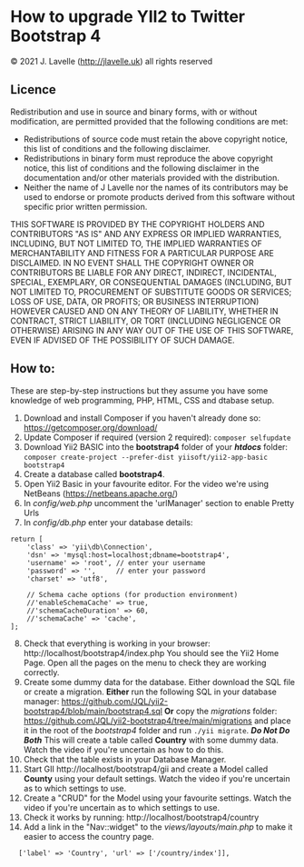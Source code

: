 # How to upgrade YII2 to Twitter Bootstrap 4

© 2021 J. Lavelle (http://jlavelle.uk) all rights reserved

## Licence
Redistribution and use in source and binary forms, with or without modification, are permitted provided that the following conditions are met:

 * Redistributions of source code must retain the above copyright notice, this list of conditions and the following disclaimer.
 * Redistributions in binary form must reproduce the above copyright notice, this list of conditions and the following disclaimer in the documentation and/or other materials provided with the distribution.
 * Neither the name of J Lavelle nor the names of its contributors may be used to endorse or promote products derived from this software without specific prior written permission.

THIS SOFTWARE IS PROVIDED BY THE COPYRIGHT HOLDERS AND CONTRIBUTORS "AS IS" AND ANY EXPRESS OR IMPLIED WARRANTIES, INCLUDING, BUT NOT LIMITED TO, THE IMPLIED WARRANTIES OF MERCHANTABILITY AND FITNESS FOR A PARTICULAR PURPOSE ARE DISCLAIMED. IN NO EVENT SHALL THE COPYRIGHT OWNER OR CONTRIBUTORS BE LIABLE FOR ANY DIRECT, INDIRECT, INCIDENTAL, SPECIAL, EXEMPLARY, OR CONSEQUENTIAL DAMAGES (INCLUDING, BUT NOT LIMITED TO, PROCUREMENT OF SUBSTITUTE GOODS OR SERVICES; LOSS OF USE, DATA, OR PROFITS; OR BUSINESS INTERRUPTION) HOWEVER CAUSED AND ON ANY THEORY OF LIABILITY, WHETHER IN CONTRACT, STRICT LIABILITY, OR TORT (INCLUDING NEGLIGENCE OR OTHERWISE) ARISING IN ANY WAY OUT OF THE USE OF THIS SOFTWARE, EVEN IF ADVISED OF THE POSSIBILITY OF SUCH DAMAGE.

## How to:
These are step-by-step instructions but they assume you have some knowledge of web programming, PHP, HTML, CSS and dtabase setup.
1. Download and install Composer if you haven't already done so: https://getcomposer.org/download/
2. Update Composer if required (version 2 required): `composer selfupdate`
3. Download Yii2 BASIC into the **bootstrap4** folder of your **_htdocs_** folder: `composer create-project --prefer-dist yiisoft/yii2-app-basic bootstrap4`
4. Create a database called **bootstrap4**.
5. Open Yii2 Basic in your favourite editor. For the video we're using NetBeans (https://netbeans.apache.org/)
6. In _config/web.php_ uncomment the 'urlManager' section to enable Pretty Urls
7. In _config/db.php_ enter your database details:
```
return [
    'class' => 'yii\db\Connection',
    'dsn' => 'mysql:host=localhost;dbname=bootstrap4',
    'username' => 'root', // enter your username
    'password' => '',     // enter your password
    'charset' => 'utf8',

    // Schema cache options (for production environment)
    //'enableSchemaCache' => true,
    //'schemaCacheDuration' => 60,
    //'schemaCache' => 'cache',
];
```

8. Check that everything is working in your browser: http://localhost/bootstrap4/index.php You should see the Yii2 Home Page. Open all the pages on the menu to check they are working correctly.
9. Create some dummy data for the database. Either download the SQL file or create a migration. **Either** run the following SQL in your database manager: https://github.com/JQL/yii2-bootstrap4/blob/main/bootstrap4.sql **Or** copy the _migrations_ folder: https://github.com/JQL/yii2-bootstrap4/tree/main/migrations and place it in the root of the _bootstrap4_ folder and run ```./yii migrate```. **_Do Not Do Both_** This will create a table called **Country** with some dummy data. Watch the video if you're uncertain as how to do this.
10. Check that the table exists in your Database Manager.
11. Start GII http://localhost/bootstrap4/gii and create a Model called **County** using your default settings. Watch the video if you're uncertain as to which settings to use.
12. Create a "CRUD" for the Model using your favourite settings. Watch the video if you're uncertain as to which settings to use.
13. Check it works by running: http://localhost/bootstrap4/country
14. Add a link in the "Nav::widget" to the _views/layouts/main.php_ to make it easier to access the country page.
```
  ['label' => 'Country', 'url' => ['/country/index']],
```

